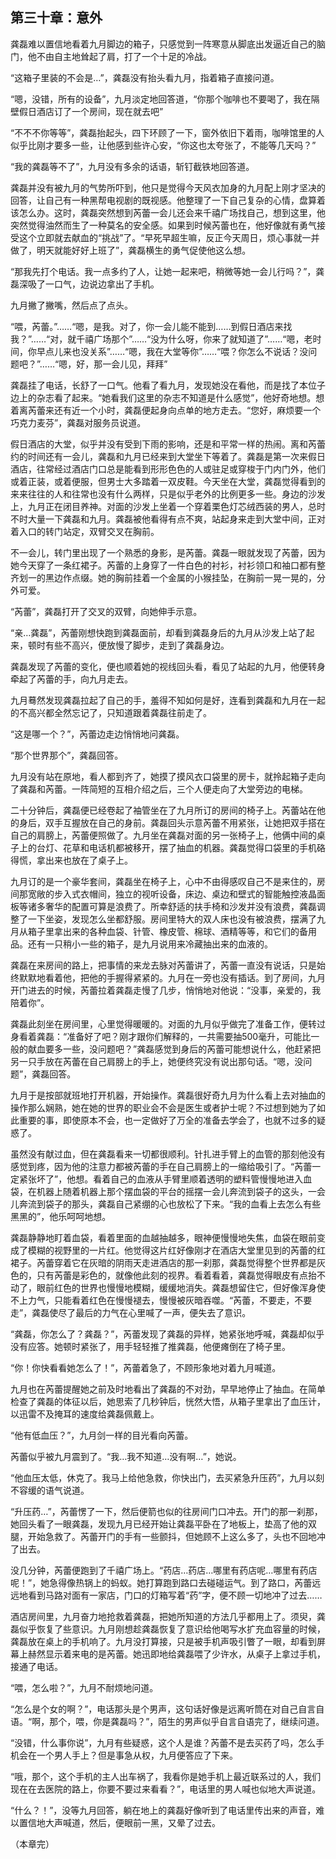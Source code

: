 第三十章：意外
------
龚磊难以置信地看着九月脚边的箱子，只感觉到一阵寒意从脚底出发逼近自己的脑门，他不由自主地耸起了肩，打了一个十足的冷战。

“这箱子里装的不会是…”，龚磊没有抬头看九月，指着箱子直接问道。

“嗯，没错，所有的设备”，九月淡定地回答道，“你那个咖啡也不要喝了，我在隔壁假日酒店订了一个房间，现在就去吧”

“不不不你等等”，龚磊抬起头，四下环顾了一下，窗外依旧下着雨，咖啡馆里的人似乎比刚才要多一些，让他感到些许心安，“你这也太夸张了，不能等几天吗？”

“我的龚磊等不了”，九月没有多余的话语，斩钉截铁地回答道。

龚磊并没有被九月的气势所吓到，他只是觉得今天风衣加身的九月配上刚才坚决的回答，让自己有一种黑帮电视剧的既视感。他整理了一下自己复杂的心情，盘算着该怎么办。这时，龚磊突然想到芮蕾一会儿还会来千禧广场找自己，想到这里，他突然觉得油然而生了一种莫名的安全感。如果到时候芮蕾也在，他好像就有勇气接受这个立即就去献血的“挑战”了。“早死早超生嘛，反正今天周日，烦心事就一并做了，明天就能好好上班了”，龚磊横生的勇气促使他这么想。

“那我先打个电话。我一点多约了人，让她一起来吧，稍微等她一会儿行吗？”，龚磊深吸了一口气，边说边拿出了手机。

九月撇了撇嘴，然后点了点头。

“喂，芮蕾。”……“嗯，是我。对了，你一会儿能不能到……到假日酒店来找我？”……“对，就千禧广场那个”……“没为什么呀，你来了就知道了”……“嗯，老时间，你早点儿来也没关系”……“嗯，我在大堂等你”……“喂？你怎么不说话？没问题吧？”……“嗯，好，那一会儿见，拜拜”

龚磊挂了电话，长舒了一口气。他看了看九月，发现她没在看他，而是找了本位子边上的杂志看了起来。“她看我们这里的杂志不知道是什么感觉”，他好奇地想。想着离芮蕾来还有近一个小时，龚磊便起身向点单的地方走去。“您好，麻烦要一个巧克力麦芬”，龚磊对服务员说道。

假日酒店的大堂，似乎并没有受到下雨的影响，还是和平常一样的热闹。离和芮蕾约的时间还有一会儿，龚磊和九月已经来到大堂坐下等着了。龚磊是第一次来假日酒店，往常经过酒店门口总是能看到形形色色的人或驻足或穿梭于门内门外，他们或着正装，或着便服，但男士大多踏着一双皮鞋。今天坐在大堂，龚磊觉得看到的来来往往的人和往常也没有什么两样，只是似乎老外的比例更多一些。身边的沙发上，九月正在闭目养神。对面的沙发上坐着一个穿着栗色灯芯绒西装的男人，总时不时大量一下龚磊和九月。龚磊被他看得有点不爽，站起身来走到大堂中间，正对着入口的转门站定，双臂交叉在胸前。

不一会儿，转门里出现了一个熟悉的身影，是芮蕾。龚磊一眼就发现了芮蕾，因为她今天穿了一条红裙子。芮蕾的上身穿了一件白色的衬衫，衬衫领口和袖口都有整齐划一的黑边作点缀。她的胸前挂着一个金属的小猴挂坠，在胸前一晃一晃的，分外可爱。

“芮蕾”，龚磊打开了交叉的双臂，向她伸手示意。

“亲…龚磊”，芮蕾刚想快跑到龚磊面前，却看到龚磊身后的九月从沙发上站了起来，顿时有些不高兴，便放慢了脚步，走到了龚磊身边。

龚磊发现了芮蕾的变化，便也顺着她的视线回头看，看见了站起的九月，他便转身牵起了芮蕾的手，向九月走去。

九月蓦然发现龚磊拉起了自己的手，羞得不知如何是好，连看到龚磊和九月在一起的不高兴都全然忘记了，只知道跟着龚磊往前走了。

“这是哪一个？”，芮蕾边走边悄悄地问龚磊。

“那个世界那个”，龚磊回答。

九月没有站在原地，看人都到齐了，她摸了摸风衣口袋里的房卡，就拎起箱子走向了龚磊和芮蕾。一阵简短的互相介绍之后，三个人便走向了大堂旁边的电梯。

二十分钟后，龚磊便已经卷起了袖管坐在了九月所订的房间的椅子上。芮蕾站在他的身后，双手互握放在自己的身前。龚磊回头示意芮蕾不用紧张，让她把双手搭在自己的肩膀上，芮蕾便照做了。九月坐在龚磊对面的另一张椅子上，他俩中间的桌子上的台灯、花草和电话机都被移开，摆了抽血的机器。龚磊觉得口袋里的手机硌得慌，拿出来也放在了桌子上。

九月订的是一个豪华套间，龚磊坐在椅子上，心中不由得感叹自己不是来住的，房间那宽敞的步入式衣帽间，独立的视听设备，床边、桌边和壁式的智能触控液晶面板等诸多奢华的配置可算是浪费了。所幸舒适的扶手椅和沙发并没有浪费，龚磊调整了一下坐姿，发现怎么坐都舒服。房间里特大的双人床也没有被浪费，摆满了九月从箱子里拿出来的各种血袋、针管、橡皮管、棉球、酒精等等，和它们的备用品。还有一只稍小一些的箱子，是九月说用来冷藏抽出来的血液的。

龚磊在来房间的路上，把事情的来龙去脉对芮蕾讲了，芮蕾一直没有说话，只是始终默默地看着他，把他的手握得紧紧的。九月在一旁也没有插话。到了房间，九月开门进去的时候，芮蕾拉着龚磊走慢了几步，悄悄地对他说：“没事，亲爱的，我陪着你”。

龚磊此刻坐在房间里，心里觉得暖暖的。对面的九月似乎做完了准备工作，便转过身看着龚磊：“准备好了吧？刚才跟你们解释的，一共需要抽500毫升，可能比一般的献血要多一些，没问题吧？”龚磊感觉到身后的芮蕾可能想说什么，他赶紧把另一只手放在芮蕾在自己肩膀上的手上，她便终究没有说出那句话。“嗯，没问题”，龚磊回答。

九月于是按部就班地打开机器，开始操作。龚磊很好奇九月为什么看上去对抽血的操作那么娴熟，她在她的世界的职业会不会是医生或者护士呢？不过想到她为了如此重要的事，即使原本不会，也一定做好了万全的准备去学会了，也就不过多的疑惑了。

虽然没有献过血，但在龚磊看来一切都很顺利。针扎进手臂上的血管的那刻他没有感觉到疼，因为他的注意力都被芮蕾的手在自己肩膀上的一缩给吸引了。“芮蕾一定紧张坏了”，他想。看着自己的血液从手臂里顺着透明的塑料管慢慢地进入血袋，在机器上随着机器上那个摆血袋的平台的摇摆一会儿奔流到袋子的这头，一会儿奔流到袋子的那头，龚磊自己紧绷的心也放松了下来。“我的血看上去怎么有些黑黑的”，他乐呵呵地想。

龚磊静静地盯着血袋，看着里面的血越抽越多，眼神便慢慢地失焦，血袋在眼前变成了模糊的视野里的一片红。他觉得这片红好像刚才在酒店大堂里见到的芮蕾的红裙子。芮蕾穿着它在灰暗的阴雨天走进酒店的那一刹那，龚磊觉得整个世界都是灰色的，只有芮蕾是彩色的，就像他此刻的视界。看着看着，龚磊觉得眼皮有点抬不动了，眼前红色的世界也慢慢地模糊，缓缓地消失。龚磊想留住它，但好像浑身使不上力气，只能看着红色在慢慢褪去，慢慢被灰暗吞噬。“芮蕾，不要走，不要走”，龚磊使尽了最后的力气在心里喊了一声，便失去了意识。

“龚磊，你怎么了？龚磊？”，芮蕾发现了龚磊的异样，她紧张地呼喊，龚磊却似乎没有应答。她顿时紧张了，用手轻轻推了推龚磊，他便瘫倒在了椅子里。

“你！你快看看她怎么了！”，芮蕾着急了，不顾形象地对着九月喊道。

九月也在芮蕾提醒她之前及时地看出了龚磊的不对劲，早早地停止了抽血。在简单检查了龚磊的体征以后，她思索了几秒钟后，恍然大悟，从箱子里拿出了血压计，以迅雷不及掩耳的速度给龚磊佩戴上。

“他有低血压？”，九月剑一样的目光看向芮蕾。

芮蕾似乎被九月震到了。“我…我不知道…没有啊…”，她说。

“他血压太低，休克了。我马上给他急救，你快出门，去买紧急升压药”，九月以刻不容缓的语气说道。

“升压药…”，芮蕾愣了一下，然后便箭也似的往房间门口冲去。开门的那一刹那，她回头看了一眼龚磊，发现九月已经开始让龚磊平卧在了地板上，垫高了他的双腿，开始急救了。芮蕾开门的手有一些颤抖，但她顾不上这么多了，头也不回地冲了出去。

没几分钟，芮蕾便跑到了千禧广场上。“药店…药店…哪里有药店呢…哪里有药店呢！”，她急得像热锅上的蚂蚁。她打算跑到路口去碰碰运气。到了路口，芮蕾远远地看到马路对面有一家店，门口的灯箱写着“药”字，便不顾一切地冲了过去……

酒店房间里，九月奋力地抢救着龚磊，把她所知道的方法几乎都用上了。须臾，龚磊似乎恢复了些意识。九月刚想趁龚磊恢复了意识给他喝写水扩充血容量的时候，龚磊放在桌上的手机响了。九月没打算接，只是被手机声吸引瞥了一眼，却看到屏幕上赫然显示着来电的是芮蕾。她迅即地给龚磊喂了少许水，从桌子上拿过手机，接通了电话。

“喂，怎么啦？”，九月不耐烦地问道。

“怎么是个女的啊？”，电话那头是个男声，这句话好像是远离听筒在对自己自言自语。“啊，那个，喂，你是龚磊吗？”，陌生的男声似乎自言自语完了，继续问道。

“没错，什么事你说”，九月有些疑惑，这个人是谁？芮蕾不是去买药了吗，怎么手机会在一个男人手上？但是事急从权，九月便答应了下来。

“哦，那个，这个手机的主人出车祸了，我看你是她手机上最近联系过的人，我们现在在去医院的路上，你要不要过来看看？”，电话里的男人喊也似地大声说道。

“什么？！”，没等九月回答，躺在地上的龚磊好像听到了电话里传出来的声音，难以置信地大声喊道，然后，便眼前一黑，又晕了过去。

（本章完）
